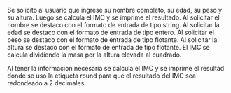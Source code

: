 Se solicito al usuario que ingrese su nombre completo, su edad, su peso y su altura. Luego se calcula el IMC y se imprime el resultado.
Al solicitar el nombre se destaco con el formato de entrada de tipo string.
Al solicitar la edad se destaco con el formato de entrada de tipo entero.
Al solicitar el peso se destaco con el formato de entrada de tipo flotante.
Al solicitar la altura se destaco con el formato de entrada de tipo flotante.
El IMC se calcula dividiendo la masa por la altura elevada al cuadrado.

Al tener la informacion necesaria se calcula el IMC y se imprime el resultad donde se uso la etiqueta round para que el resultado del IMC sea redondeado a 2 decimales. 